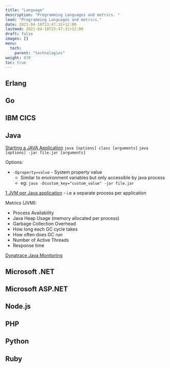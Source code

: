 ```yaml
---
title: "Language"
description: "Programming Languages and metrics. "
lead: "Programming Languages and metrics."
date: 2021-04-10T23:47:31+12:00
lastmod: 2021-04-10T23:47:31+12:00
draft: false
images: []
menu: 
  tech:
    parent: "technologies"
weight: 070
toc: true
---
```


## Erlang
## Go
## IBM CICS
## Java

[Starting a JAVA Application](https://docs.oracle.com/javase/7/docs/technotes/tools/windows/java.html)
    `java [options] class [arguments]`
    `java [options] -jar file.jar [arguments]`
    
  Options:
  
  - `-Dproperty=value` - System property value
      - Similar to environment variables but only accessible by java process
      - eg: `java -Dcustom_key="custom_value" -jar file.jar`

  [1 JVM per Java application](https://stackoverflow.com/questions/5947207/is-there-one-jvm-per-java-application) - i.e a separate process per application

  
Metrics (JVM):

- Process Availability 
- Java Heap Usage (memory allocated per process)
- Garbage Collection Overhead
- How long each GC cycle takes
- How often does GC run
- Number of Active Threads 
- Response time 

[Dynatrace Java Monitoring](https://www.dynatrace.com/support/help/technology-support/application-software/java/)

## Microsoft .NET

## Microsoft ASP.NET

## Node.js

## PHP

## Python

## Ruby

